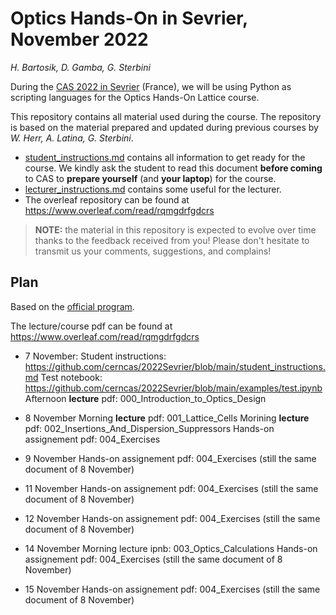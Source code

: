 # Optics Hands-On in Sevrier, November 2022
*H. Bartosik, D. Gamba,  G. Sterbini*

During the [CAS 2022 in Sevrier](https://indico.cern.ch/event/1126689/) (France), we will be using Python as scripting languages for the Optics Hands-On Lattice course.

This repository contains all material used during the course.
The repository is based on the material prepared and updated during previous courses by *W. Herr,  A. Latina, G. Sterbini*.

- [student_instructions.md](./student_instructions.md) contains all information to get ready for the course. We kindly ask the student to read this document **before coming** to CAS to **prepare yourself** (and **your laptop**) for the course. 
- [lecturer_instructions.md](./lecturer_instructions.md) contains some useful for the lecturer. 
- The overleaf repository can be found at https://www.overleaf.com/read/rqmgdrfgdcrs

> **NOTE:** the material in this repository is expected to evolve over time thanks to the feedback received from you! Please don't hesitate to transmit us your comments, suggestions, and complains!

## Plan

Based on the [official program](https://cas.web.cern.ch/sites/default/files/Advanced%20Schedule_2022_ver3.pdf).

The lecture/course pdf can be found at https://www.overleaf.com/read/rqmgdrfgdcrs

- 7 November: 
    Student instructions: https://github.com/cerncas/2022Sevrier/blob/main/student_instructions.md
    Test notebook: https://github.com/cerncas/2022Sevrier/blob/main/examples/test.ipynb
    Afternoon **lecture** pdf: 000_Introduction_to_Optics_Design

- 8 November
    Morning **lecture** pdf: 001_Lattice_Cells
    Morining **lecture** pdf: 002_Insertions_And_Dispersion_Suppressors
    Hands-on assignement pdf: 004_Exercises

- 9 November
    Hands-on assignement pdf: 004_Exercises (still the same document of 8 November)

- 11 November
    Hands-on assignement pdf: 004_Exercises (still the same document of 8 November)

- 12 November
    Hands-on assignement pdf: 004_Exercises (still the same document of 8 November)

- 14 November
    Morning lecture ipnb: 003_Optics_Calculations
    Hands-on assignement pdf: 004_Exercises (still the same document of 8 November)

- 15 November
    Hands-on assignement pdf: 004_Exercises (still the same document of 8 November)